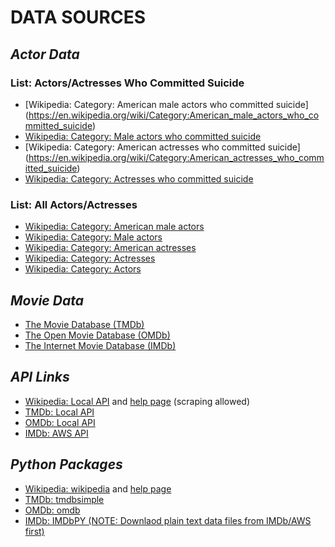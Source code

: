 # DATA SOURCES

## ***Actor Data***

### List: Actors/Actresses Who Committed Suicide
* [Wikipedia: Category: American male actors who committed suicide] (https://en.wikipedia.org/wiki/Category:American_male_actors_who_committed_suicide)
* [Wikipedia: Category: Male actors who committed suicide](https://en.wikipedia.org/wiki/Category:Male_actors_who_committed_suicide)
* [Wikipedia: Category: American actresses who committed suicide] (https://en.wikipedia.org/wiki/Category:American_actresses_who_committed_suicide)
* [Wikipedia: Category: Actresses who committed suicide](https://en.wikipedia.org/wiki/Category:Actresses_who_committed_suicide)

### List: All Actors/Actresses
* [Wikipedia: Category: American male actors](https://en.wikipedia.org/wiki/Category:American_male_actors)
* [Wikipedia: Category: Male actors](https://en.wikipedia.org/wiki/Category:Male_actors)
* [Wikipedia: Category: American actresses](https://en.wikipedia.org/wiki/Category:American_actresses)
* [Wikipedia: Category: Actresses](https://en.wikipedia.org/wiki/Category:Actresses)
* [Wikipedia: Category: Actors](https://en.wikipedia.org/wiki/Category:Actors)


## ***Movie Data***
* [The Movie Database (TMDb)](https://www.themoviedb.org/)
* [The Open Movie Database (OMDb)](http://www.omdbapi.com/)
* [The Internet Movie Database (IMDb)](http://www.imdb.com/)


## ***API Links***
* [Wikipedia: Local API](https://en.wikipedia.org/w/api.php) and [help page](https://www.mediawiki.org/wiki/API:Main_page) (scraping allowed)
* [TMDb: Local API](https://www.themoviedb.org/documentation/api)
* [OMDb: Local API](http://www.omdbapi.com/)
* [IMDb: AWS API](http://www.imdb.com/interfaces/)


## ***Python Packages***
* [Wikipedia: wikipedia](https://pypi.python.org/pypi/wikipedia) and [help page](https://wikipedia.readthedocs.io/en/latest/code.html)
* [TMDb: tmdbsimple](https://pypi.python.org/pypi/tmdbsimple)
* [OMDb: omdb](https://pypi.python.org/pypi/omdb)
* [IMDb: IMDbPY (NOTE: Downlaod plain text data files from IMDb/AWS first)](http://imdbpy.sourceforge.net/)
